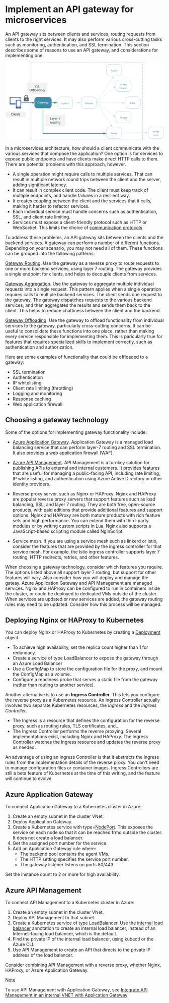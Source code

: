# Implement an API gateway for microservices

An API gateway sits between clients and services, routing requests from clients to the right services. It may also perform various cross-cutting tasks such as monitoring, authentication, and SSL termination. This section describes some of reasons to use an API gateway, and considerations for implementing one.

![](./images/gateway.png)

In a microservices architecture, how should a client communicate with the various services that compose the application? One option is for services to expose public endpoints and have clients make direct HTTP calls to them. There are potential problems with this approach, however. 

- A single operation might require calls to multiple services. That can result in multiple network round trips between the client and the server, adding significant latency. 
- It can result in complex client code. The client must keep track of multiple endpoints, and handle failures in a resilient way. 
- It creates coupling between the client and the services that it calls, making it harder to refactor services.
- Each individual service must handle concerns such as authentication, SSL, and client rate limiting. 
- Services must expose a client-friendly protocol such as HTTP or WebSocket. This limits the choice of [communication protocols](./interservice-communication.md) 

To address these problems, an API gateway sits between the clients and the backend services. A gateway can perform a number of different functions. Depending on your scenario, you may not need all of them. These functions can be grouped into the following patterns:

[Gateway Routing](../patterns/gateway-routing.md). Use the gateway as a reverse proxy to route requests to one or more backend services, using layer 7 routing. The gateway provides a single endpoint for clients, and helps to decouple clients from services. 

[Gateway Aggregation](../patterns/gateway-aggregation.md). Use the gateway to aggregate multiple individual requests into a single request. This pattern applies when a single operation requires calls to multiple backend services. The client sends one request to the gateway. The gateway dispatches requests to the various backend services, and then aggregates the results and sends them back to the client. This helps to reduce chattiness between the client and the backend. 

[Gateway Offloading](../patterns/gateway-offloading.md). Use the gateway to offload functionality from individual services to the gateway, particularly cross-cutting concerns. It can be useful to consolidate these functions into one place, rather than making every service responsible for implementing them. This is paricularly true for features that requires specialized skills to implement correctly, such as authentication and authorization. 

Here are some examples of functionality that could be offloaded to a gateway:

- SSL termination
- Authentication
- IP whitelisting
- Client rate limiting (throttling)
- Logging and monitoring
- Response caching
- Web application firewall



## Choosing a gateway technology

Some of the options for implementing gateway functionality include:

- [Azure Application Gateway](/azure/application-gateway/). Application Gateway is a managed load balancing service that can perform layer-7 routing and SSL termination. It also provides a web application firewall (WAF).

- [Azure API Management](/azure/api-management/). API Management is a turnkey solution for publishing APIs to external and internal customers. It provides features that are useful for managing a public-facing API, including rate limiting, IP white listing, and authentication using Azure Active Directory or other identity providers. 

- Reverse proxy server, such as Nginx or HAProxy. Nginx and HAProxy are popular reverse proxy servers that support features such as load balancing, SSL, and layer 7 routing. They are both free, open-source products, with paid editions that provide additional features and support options. Nginx and HAProxy are both mature products with rich feature sets and high performance. You can extend them with third-party modules or by writing custom scripts in Lua. Nginx also supports a JavaScript-based scripting module called NginScript.

- Service mesh. If you are using a service mesh such as linkerd or Istio, consider the features that are provided by the ingress controller for that service mesh. For example, the Istio ingress controller supports layer 7 routing, HTTP redirects, retries, and other features.

When choosing a gateway technology, consider which features you require. The options listed above all support layer 7 routing, but support for other features will vary. Also consider how you will deploy and manage the gateay. Azure Application Gateway and API Management are managed services. Nginx and HAProxy can be configured to run in containers inside the cluster, or could be deployed to dedicated VMs outside of the cluster. When services are updated or new services are added, the gateway routing rules may need to be updated. Consider how this process will be managed.

## Deploying Nginx or HAProxy to Kubernetes

You can deploy Nginx or HAProxy to Kubernetes by creating a [Deployment](https://kubernetes.io/docs/concepts/workloads/controllers/deployment/) object. 

- To achieve high availability, set the replica count higher than 1 for redundacy.  
- Create a service of type LoadBalancer to expose the gateway through an Azure Load Balancer
- Use a ConfigMap to store the configuration file for the proxy, and mount the ConfigMap as a volume. 
- Configure a readiness probe that serves a static file from the gateway (rather than routing to another service).

Another alternative is to use an **Ingress Controller**. This lets you configure the reverse proxy as a Kubernetes resource. An Ingress Controller actually involves two separate Kubernetes resources, the *Ingress* and the *Ingress Controller*.

- The Ingress is a resource that defines the configuration for the reverse proxy, such as routing rules, TLS certificates, and...
- The Ingress Controller performs the reverse proxying. Several implementations exist, including Nginx and HAProxy. The Ingress Controller watches the Ingress resource and updates the reverse proxy as needed.

An advantage of using an Ingress Controller is that it abstracts the ingress rules from the implementation details of the reverse proxy. You don't need to manage configuration files or container images. Ingress Controllers are still a beta feature of Kubernetes at the time of this writing, and the feature will continue to evolve.

## Azure Application Gateway

To connect Application Gateway to a Kubernetes cluster in Azure:

1. Create an empty subnet in the cluster VNet.
2. Deploy Application Gateway.
3. Create a Kubernetes service with type=[NodePort](https://kubernetes.io/docs/concepts/services-networking/service/#type-nodeport). This exposes the service on each node so that it can be reached frmo outside the cluster. It does not create a load balancer.
5. Get the assigned port number for the service.
6. Add an Application Gateway rule where:
    - The backend pool contains the agent VMs.
    - The HTTP setting specifies the service port number.
    - The gateway listener listens on ports 80/443
    
Set the instance count to 2 or more for high availability.

## Azure API Management 

To connect API Management to a Kubernetes cluster in Azure:

1. Create an empty subnet in the cluster VNet.
2. Deploy API Management to that subnet.
3. Create a Kubernetes service of type LoadBalancer. Use the [internal load balancer](https://kubernetes.io/docs/concepts/services-networking/service/#internal-load-balancer) annotation to create an internal load balancer, instead of an Internet-facing load balancer, which is the default.
4. Find the private IP of the internal load balancer, using kubectl or the Azure CLI.
5. Use API Management to create an API that directs to the private IP address of the load balancer.

Consider combining API Management with a reverse proxy, whether Nginx, HAProxy, or Azure Application Gateway. 

> [!NOTE]
> To use API Management with Application Gateway, see [Integrate API Management in an internal VNET with Application Gateway](/azure/api-management/api-management-howto-integrate-internal-vnet-appgateway)


